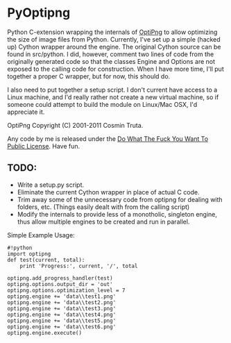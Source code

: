 # PyOptipng

Python C-extension wrapping the internals of [OptiPng](http://optipng.sourceforge.net/) to allow optimizing the size of image files from Python. Currently, I've set up a simple (hacked up) Cython wrapper around the engine. The original Cython source can be found in src/python. I did, however, comment two lines of code from the originally generated code so that the classes Engine and Options are not exposed to the calling code for construction. When I have more time, I'll put together a proper C wrapper, but for now, this should do.

I also need to put together a setup script. I don't current have access to a Linux machine, and I'd really rather not create a new virtual machine, so if someone could attempt to build the module on Linux/Mac OSX, I'd appreciate it.

OptiPng Copyright (C) 2001-2011 Cosmin Truta.

Any code by me is released under the [Do What The Fuck You Want To Public License](http://sam.zoy.org/wtfpl/). Have fun.

## TODO:

* Write a setup.py script.
* Eliminate the current Cython wrapper in place of actual C code.
* Trim away some of the unnecessary code from optipng for dealing with folders, etc. (Things easily dealt with from the calling script)
* Modify the internals to provide less of a monotholic, singleton engine, thus allow multiple engines to be created and run in parallel.

Simple Example Usage:

	#!python
	import optipng
	def test(current, total):
		print 'Progress:', current, '/', total

	optipng.add_progress_handler(test)
	optipng.options.output_dir = 'out'
	optipng.options.optimization_level = 7
	optipng.engine += 'data\\test1.png'
	optipng.engine += 'data\\test2.png'
	optipng.engine += 'data\\test3.png'
	optipng.engine += 'data\\test4.png'
	optipng.engine += 'data\\test5.png'
	optipng.engine += 'data\\test6.png'
	optipng.engine.execute()